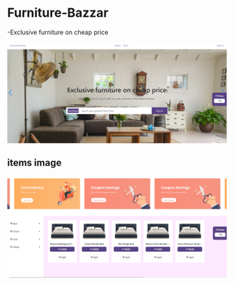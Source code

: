 # Furniture-Bazzar

-Exclusive furniture on cheap price 

![screen shot](https://github.com/rahul2261999/Furniture-Bazzar/blob/furnitureBazzar/images/screenshot/furniture_1.png?raw=true)       
## items image
![screen shot](https://github.com/rahul2261999/Furniture-Bazzar/blob/furnitureBazzar/images/screenshot/furniture_2.png?raw=true)                                                                                         

